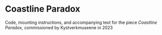 # Coastline Paradox
 
Code, mounting instructions, and accompanying text for the piece _Coastline Paradox,_ commissioned by Kystverkmuseene in 2023
